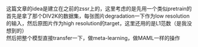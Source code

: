 这篇文章的idea是建立在之前的zssr上的，这里考虑的是先用一个类似pretrain的  
首先是拿了那个DIV2K的数据集，每张图片degradation一下作为low resolution的输入，然后原图片作为high resolution的target，这里还用的是L1范数（是我没想到的）  
然后把整个模型直接transfer一下，做meta-learning，做MAML一样的操作